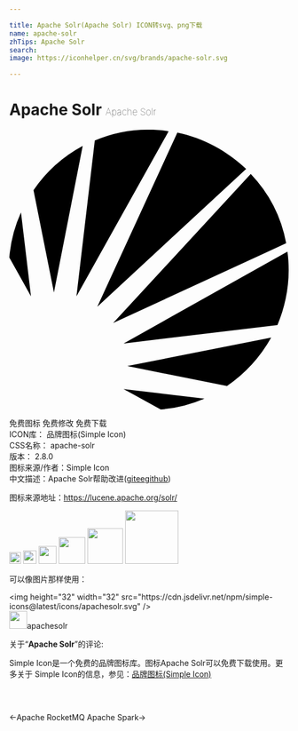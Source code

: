 ```yaml
---

title: Apache Solr(Apache Solr) ICON转svg、png下载
name: apache-solr
zhTips: Apache Solr
search: 
image: https://iconhelper.cn/svg/brands/apache-solr.svg

---
```


# Apache Solr  <small style="font-size: 60%;font-weight: 100">Apache Solr</small>

<div id="svg" class="svg-wrap">
<svg role="img" viewBox="0 0 24 24" xmlns="http://www.w3.org/2000/svg"><title>Apache Solr icon</title><path d="M20.74 3.797L8.919 16.585l14.866-6.842a11.695 11.695 0 0 0-3.045-5.946zM11.964 0a11.7 11.7 0 0 0-4.621.931L5.767 14.293 13.683.144C13.146.036 12.573 0 11.964 0zm11.929 10.46L9.815 18.34l13.218-1.576c.609-1.468.967-3.045.967-4.728 0-.537-.036-1.075-.107-1.576zm-5.194 11.534a12.403 12.403 0 0 0 3.797-4.155l-12.358 2.436 8.561 1.719zM14.436.251L7.558 15.188 20.346 3.367c-1.647-1.54-3.653-2.651-5.91-3.116zM13.003 24a11.838 11.838 0 0 0 3.761-.931l-6.949-.824L13.003 24zm-12-16.907A11.626 11.626 0 0 0 0 10.961l1.863 3.331-.86-7.199zm5.301-5.696a11.957 11.957 0 0 0-4.226 3.797l1.755 8.776L6.304 1.397z"/></svg>
</div>
<detail full-name='apache-solr'></detail>

<div class="detail-page">
<p>
<span><span class="badge-success badge">免费图标</span> <span class="badge-success badge">免费修改</span>  <span class="badge-success badge">免费下载</span> </span>
<br/>
<span>
ICON库：
<span class="badge-secondary badge">品牌图标(Simple Icon)</span> 
</span>
<br/>
<span>
CSS名称：
<span class="badge-secondary badge">apache-solr</span> 
</span>

<br/>
<span>
版本：
<span class="badge-secondary badge">2.8.0</span> 
</span>
<br/>
<span>图标来源/作者：<span class="badge-light badge">Simple Icon</span></span> 
<br/>
<span class="zh-detail">中文描述：<span class="badge-primary badge">Apache Solr</span><span class="help-link"><span>帮助改进</span>(<a href="https://gitee.com/liuwave/icon-helper/edit/master/json/brands/apache-solr.json" target="_blank" rel="noopener noreferrer">gitee</a><a href="https://github.com/liuwave/icon-helper/edit/master/json/brands/apache-solr.json" target="_blank" rel="noopener noreferrer">github</a></span>)</span><br/>
</p>
</div><div class="description description alert alert-light"><p>图标来源地址：<a href="https://lucene.apache.org/solr/" target="_blank" rel="noopener noreferrer">https://lucene.apache.org/solr/</a></p></div>
<div class="alert alert-dark">
<img height="21" width="21" src="https://cdn.jsdelivr.net/npm/simple-icons@latest/icons/apachesolr.svg" />
<img height="24" width="24" src="https://cdn.jsdelivr.net/npm/simple-icons@latest/icons/apachesolr.svg" />
<img height="32" width="32" src="https://cdn.jsdelivr.net/npm/simple-icons@latest/icons/apachesolr.svg" />
<img height="48" width="48" src="https://cdn.jsdelivr.net/npm/simple-icons@latest/icons/apachesolr.svg" />
<img height="64" width="64" src="https://cdn.jsdelivr.net/npm/simple-icons@latest/icons/apachesolr.svg" />
<img height="96" width="96" src="https://cdn.jsdelivr.net/npm/simple-icons@latest/icons/apachesolr.svg" />

</div>
<div>
  <p>可以像图片那样使用：    
  </p>
  <div class="alert alert-primary" style="font-size: 14px">
    &lt;img height="32" width="32" src="https://cdn.jsdelivr.net/npm/simple-icons@latest/icons/apachesolr.svg" /&gt;
    <copy-btn content='<img height="32" width="32" src="https://cdn.jsdelivr.net/npm/simple-icons@latest/icons/apachesolr.svg" />'></copy-btn>
  </div>
  <div class="alert alert-secondary">
    <img height="32" width="32" src="https://cdn.jsdelivr.net/npm/simple-icons@latest/icons/apachesolr.svg" />apachesolr
    <copy-btn content="apachesolr" btn-title="复制图标名称"></copy-btn>
  </div>
</div>
<div class="icon-detail__container">
<p>关于“<b>Apache Solr</b>”的评论:</p>
</div>
<Vssue title="关于“Apache Solr”的评论" />
<div><p>Simple Icon是一个免费的品牌图标库。图标Apache Solr可以免费下载使用。更多关于  Simple Icon的信息，参见：<a target="_blank" href="https://iconhelper.cn/brands.html">品牌图标(Simple Icon)</a>
</p></div>


<div style="padding:2rem 0 " class="page-nav"><p class="inner"><span class="prev">←<router-link to="/icon/apache-rocketmq.html">Apache RocketMQ</router-link></span> <span class="next"><router-link to="/icon/apache-spark.html">Apache Spark</router-link>→</span></p></div>
